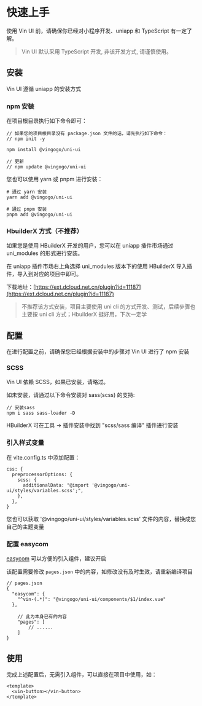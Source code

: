 # 快速上手

使用 Vin UI 前，请确保你已经对小程序开发、uniapp 和 TypeScript 有一定了解。

> Vin UI 默认采用 TypeScript 开发, 非该开发方式, 请谨慎使用。

## 安装

Vin UI 遵循 uniapp 的安装方式

### npm 安装

在项目根目录执行如下命令即可：

```
// 如果您的项目根目录没有 package.json 文件的话，请先执行如下命令：
// npm init -y

npm install @vingogo/uni-ui

// 更新
// npm update @vingogo/uni-ui
```

您也可以使用 yarn 或 pnpm 进行安装：

```
# 通过 yarn 安装
yarn add @vingogo/uni-ui

# 通过 pnpm 安装
pnpm add @vingogo/uni-ui
```

### HbuilderX 方式（不推荐）

如果您是使用 HBuilderX 开发的用户，您可以在 uniapp 插件市场通过 uni_modules 的形式进行安装。

在 uniapp 插件市场右上角选择 uni_modules 版本下的使用 HBuilderX 导入插件，导入到对应的项目中即可。

下载地址：[https://ext.dcloud.net.cn/plugin?id=11187](https://ext.dcloud.net.cn/plugin?id=11187)

> 不推荐该方式安装，项目主要使用 uni cli 的方式开发、测试，后续步骤也主要按 uni cli 方式；HbuilderX 挺好用，下次一定学

## 配置

在进行配置之前，请确保您已经根据安装中的步骤对 Vin UI 进行了 npm 安装

### SCSS

Vin UI 依赖 SCSS，如果已安装，请略过。

如未安装，请通过以下命令安装对 sass(scss) 的支持:

```
// 安装sass
npm i sass sass-loader -D
```

HBuilderX 可在工具 -> 插件安装中找到 "scss/sass 编译" 插件进行安装

### 引入样式变量

在 vite.config.ts 中添加配置：

```
css: {
  preprocessorOptions: {
    scss: {
      additionalData: "@import '@vingogo/uni-ui/styles/variables.scss';",
    },
  },
}
```

您也可以获取 '@vingogo/uni-ui/styles/variables.scss' 文件的内容，替换成您自己的主题变量

### 配置 easycom

[easycom](https://uniapp.dcloud.net.cn/collocation/pages.html#easycom) 可以方便的引入组件，建议开启

该配置需要修改 `pages.json` 中的内容，如修改没有及时生效，请重新编译项目

```
// pages.json
{
  "easycom": {
    "^vin-(.*)": "@vingogo/uni-ui/components/$1/index.vue"
  },

	// 此为本身已有的内容
	"pages": [
		// ......
	]
}
```

## 使用

完成上述配置后，无需引入组件，可以直接在项目中使用，如：

```
<template>
  <vin-button></vin-button>
</template>
```
